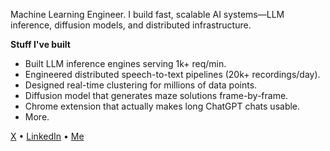

Machine Learning Engineer. I build fast, scalable AI systems—LLM inference, diffusion models, and distributed infrastructure.

**Stuff I've built**  
- Built LLM inference engines serving 1k+ req/min.  
- Engineered distributed speech-to-text pipelines (20k+ recordings/day).  
- Designed real-time clustering for millions of data points.
- Diffusion model that generates maze solutions frame-by-frame.  
- Chrome extension that actually makes long ChatGPT chats usable.  
- More.

[X](https://x.com/rikardradovac) • [LinkedIn](https://www.linkedin.com/in/rikard-radovac-433099133/)  •  [Me](https://rikardradovac.com/)
